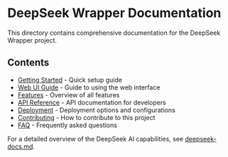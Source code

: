 # DeepSeek Wrapper Documentation

This directory contains comprehensive documentation for the DeepSeek Wrapper project.

## Contents

- [Getting Started](getting-started.md) - Quick setup guide
- [Web UI Guide](web-ui-guide.md) - Guide to using the web interface
- [Features](features.md) - Overview of all features
- [API Reference](api-reference.md) - API documentation for developers
- [Deployment](deployment.md) - Deployment options and configurations
- [Contributing](CONTRIBUTING.md) - How to contribute to this project
- [FAQ](faq.md) - Frequently asked questions

For a detailed overview of the DeepSeek AI capabilities, see [deepseek-docs.md](deepseek-docs.md). 